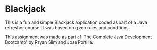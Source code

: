 # Blackjack

This is a fun and simple Blackjack application coded as part of a Java refresher course.
It was based on given rules and conditions. 

This assignment was made as part of 'The Complete Java Development Bootcamp' by Rayan Slim and Jose Portilla.

